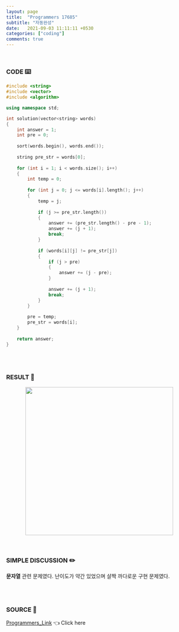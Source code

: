 ```yaml
---
layout: page
title:  "Programmers 17685"
subtitle: "자동완성"
date:   2021-09-03 11:11:11 +0530
categories: ["coding"]
comments: true
---
```


<br>

### CODE ⌨️

```c++
#include <string>
#include <vector>
#include <algorithm>

using namespace std;

int solution(vector<string> words)
{
    int answer = 1;
    int pre = 0;
    
    sort(words.begin(), words.end());
    
    string pre_str = words[0];
    
    for (int i = 1; i < words.size(); i++)
    {   
        int temp = 0;
            
        for (int j = 0; j <= words[i].length(); j++)
        {
            temp = j;
            
            if (j >= pre_str.length())
            {
                answer += (pre_str.length() - pre - 1);
                answer += (j + 1);
                break;
            }
            
            if (words[i][j] != pre_str[j])
            {
                if (j > pre)
                {
                    answer += (j - pre);
                }
                
                answer += (j + 1);
                break;
            }
        }
        
        pre = temp;
        pre_str = words[i];
    }
    
    return answer;
}
```  

<br>
<br>

### RESULT 💛

<img src="{{ '/assets/programmers/p17685r.jpg' }}" style="width: 400px; height: auto; margin-left: auto; margin-right: auto; display: block;">  

<br>
<br>

### SIMPLE DISCUSSION ✏️

**문자열** 관련 문제였다. 난이도가 약간 있었으며 살짝 까다로운 구현 문제였다.  

<br>
<br>

### SOURCE 💎

[Programmers_Link][link] 👈 Click here  

<br>
<br>

<script src="https://utteranc.es/client.js"
        repo="DCherish/DCherish.github.io"
        issue-term="pathname"
        theme="boxy-light"
        crossorigin="anonymous"
        async>
</script>

[link]: https://programmers.co.kr/learn/courses/30/lessons/17685